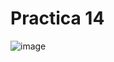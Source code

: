 # Practica 14
![image](https://github.com/Carlos-DanielCardenas/Practica-14/assets/148377835/3bdf9475-834d-4e0c-b66b-784a3089005b)
